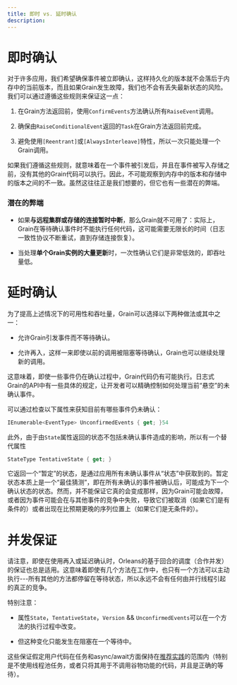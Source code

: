 ```yaml
---
title: 即时 vs. 延时确认
description: 
---
```


# 即时确认

对于许多应用，我们希望确保事件被立即确认，这样持久化的版本就不会落后于内存中的当前版本，而且如果Grain发生故障，我们也不会有丢失最新状态的风险。我们可以通过遵循这些规则来保证这一点：

1. 在Grain方法返回前，使用`ConfirmEvents`方法确认所有`RaiseEvent`调用。

2. 确保由`RaiseConditionalEvent`返回的`Task`在Grain方法返回前完成。

3. 避免使用`[Reentrant]`或`[AlwaysInterleave]`特性，所以一次只能处理一个Grain调用。

如果我们遵循这些规则，就意味着在一个事件被引发后，并且在事件被写入存储之前，没有其他的Grain代码可以执行。因此，不可能观察到内存中的版本和存储中的版本之间的不一致。虽然这往往正是我们想要的，但它也有一些潜在的弊端。

### 潜在的弊端

* 如果**与远程集群或存储的连接暂时中断**，那么Grain就不可用了：实际上，Grain在等待确认事件时不能执行任何代码，这可能需要无限长的时间（日志一致性协议不断重试，直到存储连接恢复）。

* 当处理**单个Grain实例的大量更新**时，一次性确认它们是非常低效的，即吞吐量低。


# 延时确认

为了提高上述情况下的可用性和吞吐量，Grain可以选择以下两种做法或其中之一：

* 允许Grain引发事件而不等待确认。

* 允许再入，这样一来即使以前的调用被阻塞等待确认，Grain也可以继续处理新的调用。

这意味着，即使一些事件仍在确认过程中，Grain代码仍有可能执行。日志式Grain的API中有一些具体的规定，让开发者可以精确控制如何处理当前“悬空”的未确认事件。

可以通过检查以下属性来获知目前有哪些事件仍未确认：

```csharp
IEnumerable<EventType> UnconfirmedEvents { get; }54
```
此外，由于由`State`属性返回的状态不包括未确认事件造成的影响，所以有一个替代属性 

```csharp
StateType TentativeState { get; }
```

它返回一个“暂定”的状态，是通过应用所有未确认事件从“状态”中获取到的。暂定状态本质上是一个“最佳猜测”，即在所有未确认的事件被确认后，可能成为下一个确认状态的状态。然而，并不能保证它真的会变成那样，因为Grain可能会故障，或者因为事件可能会在与其他事件的竞争中失败，导致它们被取消（如果它们是有条件的）或者出现在比预期更晚的序列位置上（如果它们是无条件的）。

# 并发保证

请注意，即使在使用再入或延迟确认时，Orleans的基于回合的调度（合作并发）的保证也总是适用。这意味着即使有几个方法在工作中，也只有一个方法可以主动执行---所有其他的方法都停留在等待状态，所以永远不会有任何由并行线程引起的真正的竞争。

特别注意：

- 属性`State`，`TentativeState`，`Version` && `UnconfirmedEvents`可以在一个方法的执行过程中改变。

- 但这种变化只能发生在阻塞在一个等待中。

这些保证假定用户代码在任务和async/await方面保持在[推荐实践](~/docs/grains/external_tasks_and_grains.md)的范围内（特别是不使用线程池任务，或者只将其用于不调用谷物功能的代码，并且是正确的等待）。 